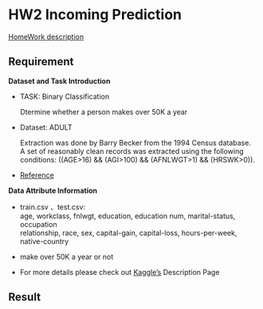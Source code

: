 # HW2 Incoming Prediction   
[HomeWork description](https://ntumlta.github.io/2017fall-ml-hw2/)  
  
## Requirement  
**Dataset and Task Introduction**  
- TASK: Binary Classification   
   
    Dtermine whether a person makes over 50K a year   
    
- Dataset: ADULT   
    
    Extraction was done by Barry Becker from the 1994 Census database.     
    A set of reasonably clean records was extracted using the following conditions: ((AGE>16) && (AGI>100) && (AFNLWGT>1) && (HRSWK>0)).  
    
- [Reference](https://archive.ics.uci.edu/ml/datasets/Adult)   


**Data Attribute Information**  
- train.csv 、test.csv:   
    age, workclass, fnlwgt, education, education num, marital-status, occupation  
    relationship, race, sex, capital-gain, capital-loss, hours-per-week,  
    native-country  

- make over 50K a year or not  

- For more details please check out [Kaggle’s](https://www.kaggle.com/c/ml-2017fall-hw2) Description Page  

## Result

